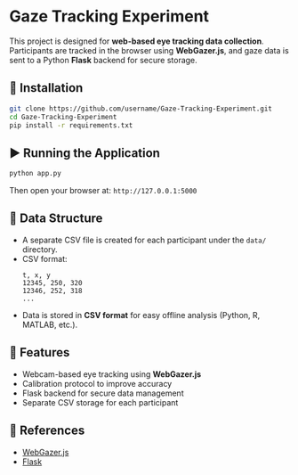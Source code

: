 # Gaze Tracking Experiment

This project is designed for **web-based eye tracking data collection**.  
Participants are tracked in the browser using **WebGazer.js**, and gaze data is sent to a Python **Flask** backend for secure storage.  

## 🚀 Installation

```bash
git clone https://github.com/username/Gaze-Tracking-Experiment.git
cd Gaze-Tracking-Experiment
pip install -r requirements.txt
```

## ▶️ Running the Application

```bash
python app.py
```

Then open your browser at: `http://127.0.0.1:5000`  

## 📂 Data Structure

- A separate CSV file is created for each participant under the `data/` directory.  
- CSV format:  
  ```
  t, x, y
  12345, 250, 320
  12346, 252, 318
  ...
  ```
- Data is stored in **CSV format** for easy offline analysis (Python, R, MATLAB, etc.).  

## 📌 Features

- Webcam-based eye tracking using **WebGazer.js**  
- Calibration protocol to improve accuracy  
- Flask backend for secure data management  
- Separate CSV storage for each participant  

## 📖 References

- [WebGazer.js](https://webgazer.cs.brown.edu/)  
- [Flask](https://flask.palletsprojects.com/)  
